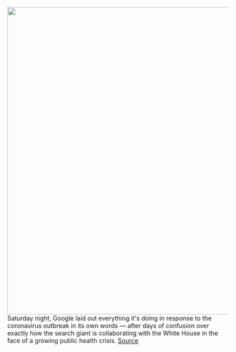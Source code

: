 <img src='https://cdn.vox-cdn.com/thumbor/r2LLG-Jo-A6lB7ZxJUfhoTcT2Gs=/0x0:4091x2728/1200x800/filters:focal(1719x1037:2373x1691)/cdn.vox-cdn.com/uploads/chorus_image/image/66503490/1212392002.jpg.0.jpg' width='700px' /><br/>
Saturday night, Google laid out everything it's doing in response to the coronavirus outbreak in its own words — after days of confusion over exactly how the search giant is collaborating with the White House in the face of a growing public health crisis.
<a href='https://www.theverge.com/2020/3/15/21180370/google-testing-website-coronavirus-trump-covid-19-confusion'> Source <a/>